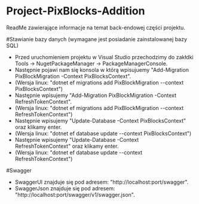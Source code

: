 # Project-PixBlocks-Addition
ReadMe zawierające informacje na temat back-endowej części projektu.

#Stawianie bazy danych (wymagane jest posiadanie zainstalowanej bazy SQL)
- Przed uruchomieniem projektu w Visual Studio przechodzimy do zakłdki Tools -> NugetPackageManager -> PackageManagerConsole.
- Następnie pojawi nam się konsola w którą wpisujuemy "Add-Migration PixBlockMigration -Context PixBlocksContext".
- (Wersja linux: "dotnet ef migrations add PixBlockMigration --context PixBlocksContext")
- Następnie wpisujemy "Add-Migration PixBlockMigration -Context RefreshTokenContext".
- (Wersja linux: "dotnet ef migrations add PixBlockMigration --context RefreshTokenContext")
- Następnie wpisujemy "Update-Database -Context PixBlocksContext" oraz klikamy enter.
- (Wersja linux: "dotnet ef database update --context PixBlocksContext")
- Następnie wpisujemy "Update-Database -Context RefreshTokenContext" oraz klikamy enter.
- (Wersja linux: "dotnet ef database update --context RefreshTokenContext")

#Swagger
- SwaggerUI znajduje się pod adresem: "http://localhost:port/swagger".
- SwaggerJson znajduje się pod adresem: "http://localhost:port/swagger/v1/swagger.json".
